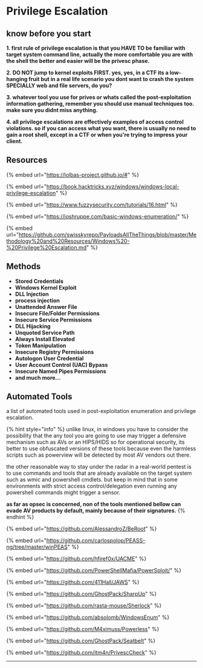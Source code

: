 # Privilege Escalation

## know before you start

**1. first rule of privilege escalation is that you HAVE TO be familiar with target system command line, actually the more comfortable you are with the shell the better and easier will be the privesc phase.**

**2. DO NOT jump to kernel exploits FIRST. yes, yes, in a CTF its a low-hanging fruit but in a real life scenario you dont want to crash the system SPECIALLY web and file servers, do you?**

**3. whatever tool you use for prives or whats called the post-exploitation information gathering, remember you should use manual techniques too. make sure you didnt miss anything.**

**4. all privilege escalations are effectively examples of access control violations. so if you can access what you want, there is usually no need to gain a root shell, except in a CTF or when you're trying to impress your client.**

## **Resources**

{% embed url="https://lolbas-project.github.io/#" %}

{% embed url="https://book.hacktricks.xyz/windows/windows-local-privilege-escalation" %}

{% embed url="https://www.fuzzysecurity.com/tutorials/16.html" %}

{% embed url="https://joshruppe.com/basic-windows-enumeration/" %}

{% embed url="https://github.com/swisskyrepo/PayloadsAllTheThings/blob/master/Methodology%20and%20Resources/Windows%20-%20Privilege%20Escalation.md" %}

## **Methods**

* ​​**Stored Credentials**
* **Windows Kernel Exploit**
* **DLL Injection**
* **process injection**
* **Unattended Answer File**
* **Insecure File/Folder Permissions**
* **Insecure Service Permissions**
* **DLL Hijacking**
* **Unquoted Service Path**
* **Always Install Elevated**
* **Token Manipulation**
* **Insecure Registry Permissions**
* **Autologon User Credential**
* **User Account Control (UAC) Bypass**
* **Insecure Named Pipes Permissions**
* **and much more...**

## Automated Tools <a href="automated-tools" id="automated-tools"></a>

a list of automated tools used in post-exploitation enumeration and privilege escalation.

{% hint style="info" %}
unlike linux, in windows you have to consider the possibility that the any tool you are going to use may trigger a defensive mechanism such as AVs or an HIPS/HIDS so for operational security, its better to use obfuscated versions of these tools because even the harmless scripts such as powerview will be detected by most AV vendors out there.

the other reasonable way to stay under the radar in a real-world pentest is to use commands and tools that are already available on the target system such as wmic and powershell cmdlets. but keep in mind that in some environments with strict access control/delegation even running any powershell commands might trigger a sensor.

**as far as opsec is concerned, non of the tools mentioned bellow can evade AV products by default, mainly because of their signatures.**
{% endhint %}



{% embed url="https://github.com/AlessandroZ/BeRoot" %}

{% embed url="https://github.com/carlospolop/PEASS-ng/tree/master/winPEAS" %}

{% embed url="https://github.com/hfiref0x/UACME" %}

{% embed url="https://github.com/PowerShellMafia/PowerSploit/" %}

{% embed url="https://github.com/411Hall/JAWS" %}

{% embed url="https://github.com/GhostPack/SharpUp" %}

{% embed url="https://github.com/rasta-mouse/Sherlock" %}

{% embed url="https://github.com/absolomb/WindowsEnum" %}

{% embed url="https://github.com/M4ximuss/Powerless" %}

{% embed url="https://github.com/GhostPack/Seatbelt" %}

{% embed url="https://github.com/itm4n/PrivescCheck" %}

****
